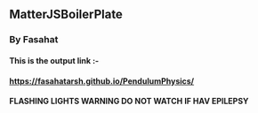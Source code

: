 ## MatterJSBoilerPlate
### By Fasahat
#### This is the output link :- 
#### __https://fasahatarsh.github.io/PendulumPhysics/__
#### FLASHING LIGHTS WARNING DO NOT WATCH IF HAV EPILEPSY
